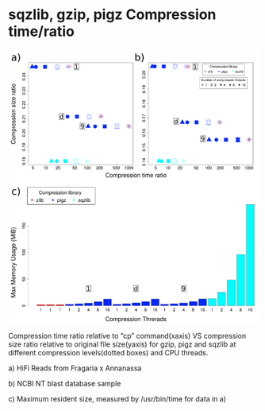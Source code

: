 # sqzlib, gzip, pigz Compression time/ratio 

![graphsum](sqz_benchmark.png)


Compression time ratio relative to ”cp” command(xaxis) VS compression size ratio relative to original file size(yaxis) for gzip, pigz and sqzlib at different compression levels(dotted boxes) and CPU threads.

a) HiFi Reads from Fragaria x Annanassa

b) NCBI NT blast database sample

c) Maximum resident size, measured by /usr/bin/time for data in a)
